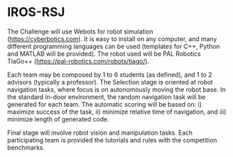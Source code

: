 # IROS-RSJ

The Challenge will use Webots for robot simulation (https://cyberbotics.com). It is easy to install on any computer, 
and many different programming languages can be used (templates for C++, Python and MATLAB will be provided). 
The robot used will be PAL Robotics TiaGo++ (https://pal-robotics.com/robots/tiago/).

Each team may be composed by 1 to 6 students (as defined), and 1 to 2 advisors (typically a professor). 
The Selection stage is oriented at robot navigation tasks, where focus is on autonomously moving the robot base. 
In the standard in-door environment, the random navigation task will be generated for each team. 
The automatic scoring will be based on: 
i) maximize success of the task, 
ii) minimize relative time of navigation, and 
iii) minimize length of generated code. 

Final stage will  involve robot vision and manipulation tasks. Each participating team is provided the tutorials and rules with the competition benchmarks.
